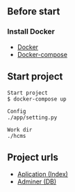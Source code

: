 ## Before start
### Install Docker
- [Docker](https://docs.docker.com/install/)
- [Docker-compose](https://docs.docker.com/compose/install/)

## Start project
```
Start project
$ docker-compose up

Config
./app/setting.py

Work dir
./hcms
```

## Project urls
- [Aplication (Index)](http://0.0.0.0:8000)
- [Adminer (DB)](http://0.0.0.0:8080/)
